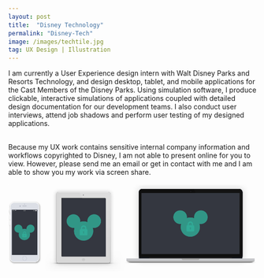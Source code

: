 ```yaml
---
layout: post
title:  "Disney Technology"
permalink: "Disney-Tech"
image: /images/techtile.jpg
tag: UX Design | Illustration
---
```

I am currently a User Experience design intern with Walt Disney Parks and Resorts Technology, and design desktop, tablet, and mobile applications for the Cast Members of the Disney Parks. Using simulation software, I produce clickable, interactive simulations of applications coupled with detailed design documentation for our development teams. I also conduct user interviews, attend job shadows and perform user testing of my designed applications.
<br />
<br />

Because my UX work contains sensitive internal company information and workflows copyrighted to Disney, I am not able to present online for you to view. However, please send me an email or get in contact with me and I am able to show you my work via screen share.
<br />
<br />
![](/images/tech.jpg)